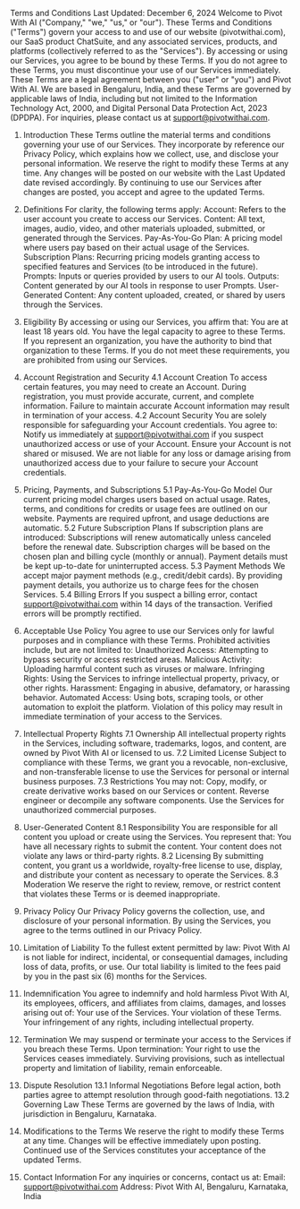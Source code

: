 Terms and Conditions
Last Updated: December 6, 2024
Welcome to Pivot With AI ("Company," "we," "us," or "our"). These Terms and Conditions ("Terms") govern your access to and use of our website (pivotwithai.com), our SaaS product ChatSuite, and any associated services, products, and platforms (collectively referred to as the "Services"). By accessing or using our Services, you agree to be bound by these Terms.
If you do not agree to these Terms, you must discontinue your use of our Services immediately. These Terms are a legal agreement between you ("user" or "you") and Pivot With AI.
We are based in Bengaluru, India, and these Terms are governed by applicable laws of India, including but not limited to the Information Technology Act, 2000, and Digital Personal Data Protection Act, 2023 (DPDPA). For inquiries, please contact us at support@pivotwithai.com.

1. Introduction
   These Terms outline the material terms and conditions governing your use of our Services. They incorporate by reference our Privacy Policy, which explains how we collect, use, and disclose your personal information.
   We reserve the right to modify these Terms at any time. Any changes will be posted on our website with the Last Updated date revised accordingly. By continuing to use our Services after changes are posted, you accept and agree to the updated Terms.

2. Definitions
   For clarity, the following terms apply:
   Account: Refers to the user account you create to access our Services.
   Content: All text, images, audio, video, and other materials uploaded, submitted, or generated through the Services.
   Pay-As-You-Go Plan: A pricing model where users pay based on their actual usage of the Services.
   Subscription Plans: Recurring pricing models granting access to specified features and Services (to be introduced in the future).
   Prompts: Inputs or queries provided by users to our AI tools.
   Outputs: Content generated by our AI tools in response to user Prompts.
   User-Generated Content: Any content uploaded, created, or shared by users through the Services.

3. Eligibility
   By accessing or using our Services, you affirm that:
   You are at least 18 years old.
   You have the legal capacity to agree to these Terms.
   If you represent an organization, you have the authority to bind that organization to these Terms.
   If you do not meet these requirements, you are prohibited from using our Services.

4. Account Registration and Security
   4.1 Account Creation
   To access certain features, you may need to create an Account. During registration, you must provide accurate, current, and complete information. Failure to maintain accurate Account information may result in termination of your access.
   4.2 Account Security
   You are solely responsible for safeguarding your Account credentials. You agree to:
   Notify us immediately at support@pivotwithai.com if you suspect unauthorized access or use of your Account.
   Ensure your Account is not shared or misused.
   We are not liable for any loss or damage arising from unauthorized access due to your failure to secure your Account credentials.

5. Pricing, Payments, and Subscriptions
   5.1 Pay-As-You-Go Model
   Our current pricing model charges users based on actual usage. Rates, terms, and conditions for credits or usage fees are outlined on our website. Payments are required upfront, and usage deductions are automatic.
   5.2 Future Subscription Plans
   If subscription plans are introduced:
   Subscriptions will renew automatically unless canceled before the renewal date.
   Subscription charges will be based on the chosen plan and billing cycle (monthly or annual).
   Payment details must be kept up-to-date for uninterrupted access.
   5.3 Payment Methods
   We accept major payment methods (e.g., credit/debit cards). By providing payment details, you authorize us to charge fees for the chosen Services.
   5.4 Billing Errors
   If you suspect a billing error, contact support@pivotwithai.com within 14 days of the transaction. Verified errors will be promptly rectified.

6. Acceptable Use Policy
   You agree to use our Services only for lawful purposes and in compliance with these Terms. Prohibited activities include, but are not limited to:
   Unauthorized Access: Attempting to bypass security or access restricted areas.
   Malicious Activity: Uploading harmful content such as viruses or malware.
   Infringing Rights: Using the Services to infringe intellectual property, privacy, or other rights.
   Harassment: Engaging in abusive, defamatory, or harassing behavior.
   Automated Access: Using bots, scraping tools, or other automation to exploit the platform.
   Violation of this policy may result in immediate termination of your access to the Services.

7. Intellectual Property Rights
   7.1 Ownership
   All intellectual property rights in the Services, including software, trademarks, logos, and content, are owned by Pivot With AI or licensed to us.
   7.2 Limited License
   Subject to compliance with these Terms, we grant you a revocable, non-exclusive, and non-transferable license to use the Services for personal or internal business purposes.
   7.3 Restrictions
   You may not:
   Copy, modify, or create derivative works based on our Services or content.
   Reverse engineer or decompile any software components.
   Use the Services for unauthorized commercial purposes.

8. User-Generated Content
   8.1 Responsibility
   You are responsible for all content you upload or create using the Services. You represent that:
   You have all necessary rights to submit the content.
   Your content does not violate any laws or third-party rights.
   8.2 Licensing
   By submitting content, you grant us a worldwide, royalty-free license to use, display, and distribute your content as necessary to operate the Services.
   8.3 Moderation
   We reserve the right to review, remove, or restrict content that violates these Terms or is deemed inappropriate.

9. Privacy Policy
   Our Privacy Policy governs the collection, use, and disclosure of your personal information. By using the Services, you agree to the terms outlined in our Privacy Policy.

10. Limitation of Liability
    To the fullest extent permitted by law:
    Pivot With AI is not liable for indirect, incidental, or consequential damages, including loss of data, profits, or use.
    Our total liability is limited to the fees paid by you in the past six (6) months for the Services.

11. Indemnification
    You agree to indemnify and hold harmless Pivot With AI, its employees, officers, and affiliates from claims, damages, and losses arising out of:
    Your use of the Services.
    Your violation of these Terms.
    Your infringement of any rights, including intellectual property.

12. Termination
    We may suspend or terminate your access to the Services if you breach these Terms. Upon termination:
    Your right to use the Services ceases immediately.
    Surviving provisions, such as intellectual property and limitation of liability, remain enforceable.

13. Dispute Resolution
    13.1 Informal Negotiations
    Before legal action, both parties agree to attempt resolution through good-faith negotiations.
    13.2 Governing Law
    These Terms are governed by the laws of India, with jurisdiction in Bengaluru, Karnataka.

14. Modifications to the Terms
    We reserve the right to modify these Terms at any time. Changes will be effective immediately upon posting. Continued use of the Services constitutes your acceptance of the updated Terms.

15. Contact Information
    For any inquiries or concerns, contact us at:
    Email: support@pivotwithai.com
    Address: Pivot With AI, Bengaluru, Karnataka, India
